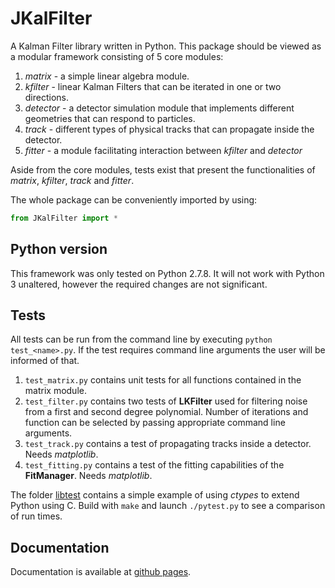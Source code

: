 JKalFilter
===========

A Kalman Filter library written in Python. This package should be viewed as a
modular framework consisting of 5 core modules:

1. *matrix* - a simple linear algebra module.
2. *kfilter* - linear Kalman Filters that can be iterated in one or two
   directions.
3. *detector* - a detector simulation module that implements different
   geometries that can respond to particles.
4. *track* - different types of physical tracks that can propagate inside the
   detector.
5. *fitter* - a module facilitating interaction between *kfilter* and
   *detector*

Aside from the core modules, tests exist that present the functionalities of
*matrix*, *kfilter*, *track* and *fitter*.

The whole package can be conveniently imported by using:
```python
from JKalFilter import *
```

Python version
--------------
This framework was only tested on Python 2.7.8. It will not work with Python 3
unaltered, however the required changes are not significant.

Tests
-----
All tests can be run from the command line by executing `python test_<name>.py`.
If the test requires command line arguments the user will be informed of that.

1. `test_matrix.py` contains unit tests for all functions contained in the
   matrix module.
2. `test_filter.py` contains two tests of **LKFilter** used for filtering
   noise from a first and second degree polynomial. Number of iterations 
   and function can be selected by passing appropriate command line arguments.
3. `test_track.py` contains a test of propagating tracks inside a detector.
   Needs *matplotlib*.
4. `test_fitting.py` contains a test of the fitting capabilities of the
   **FitManager**. Needs *matplotlib*.

The folder [libtest](./libtest) contains a simple example of using *ctypes* to
extend Python using C. Build with `make` and launch `./pytest.py` to see a
comparison of run times.

Documentation
-------------

Documentation is available at [github pages](https://jepio.github.com/JKalFilter).


